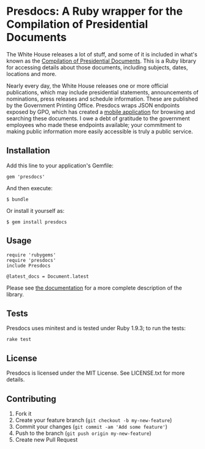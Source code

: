 # Presdocs: A Ruby wrapper for the Compilation of Presidential Documents

The White House releases a lot of stuff, and some of it is included in what's known as the [Compilation of Presidential Documents](http://www.gpo.gov/fdsys/browse/collection.action?collectionCode=CPD). This is a Ruby library for accessing details about those documents, including subjects, dates, locations and more.

Nearly every day, the White House releases one or more official publications, which may include presidential statements, announcements of nominations, press releases and schedule information. These are published by the Government Printing Office. Presdocs wraps JSON endpoints exposed by GPO, which has created a [mobile application](http://m.gpo.gov/dcpd) for browsing and searching these documents. I owe a debt of gratitude to the government employees who made these endpoints available; your commitment to making public information more easily accessible is truly a public service.

## Installation

Add this line to your application's Gemfile:

    gem 'presdocs'

And then execute:

    $ bundle

Or install it yourself as:

    $ gem install presdocs

## Usage

    require 'rubygems'
    require 'presdocs'
    include Presdocs
    
    @latest_docs = Document.latest
    
Please see [the documentation](http://dwillis.github.com/presdocs/) for a more complete description of the library.

## Tests

Presdocs uses minitest and is tested under Ruby 1.9.3; to run the tests:
  
    rake test

## License

Presdocs is licensed under the MIT License. See LICENSE.txt for more details.

## Contributing

1. Fork it
2. Create your feature branch (`git checkout -b my-new-feature`)
3. Commit your changes (`git commit -am 'Add some feature'`)
4. Push to the branch (`git push origin my-new-feature`)
5. Create new Pull Request
